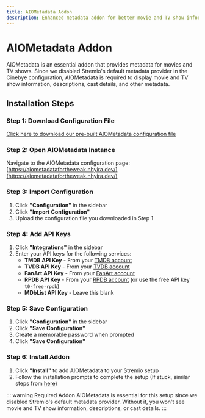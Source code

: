 ```yaml
---
title: AIOMetadata Addon
description: Enhanced metadata addon for better movie and TV show information
---
```


# AIOMetadata Addon

AIOMetadata is an essential addon that provides metadata for movies and TV shows. Since we disabled Stremio's default metadata provider in the Cinebye configuration, AIOMetadata is required to display movie and TV show information, descriptions, cast details, and other metadata.

## Installation Steps

### Step 1: Download Configuration File

[Click here to download our pre-built AIOMetadata configuration file](https://share.valhalladev.org/u/aiometadata-config.json?download=true)

### Step 2: Open AIOMetadata Instance

Navigate to the AIOMetadata configuration page: [https://aiometadatafortheweak.nhyira.dev/](https://aiometadatafortheweak.nhyira.dev/)

### Step 3: Import Configuration

1. Click **"Configuration"** in the sidebar
2. Click **"Import Configuration"**
3. Upload the configuration file you downloaded in Step 1

### Step 4: Add API Keys

1. Click **"Integrations"** in the sidebar
2. Enter your API keys for the following services:
   - **TMDB API Key** - From your [TMDB account](/accounts/tmdb)
   - **TVDB API Key** - From your [TVDB account](/accounts/tvdb)
   - **FanArt API Key** - From your [FanArt account](/accounts/fanart)
   - **RPDB API Key** - From your [RPDB account](/accounts/rpdb) (or use the free API key `t0-free-rpdb`)
   - **MDbList API Key** - Leave this blank

### Step 5: Save Configuration

1. Click **"Configuration"** in the sidebar
2. Click **"Save Configuration"**
3. Create a memorable password when prompted
4. Click **"Save Configuration"**

### Step 6: Install Addon

1. Click **"Install"** to add AIOMetadata to your Stremio setup
2. Follow the installation prompts to complete the setup (If stuck, similar steps from [here](/addons/aiostreams#step-9-install-aiostreams-into-stremio))

::: warning Required Addon
AIOMetadata is essential for this setup since we disabled Stremio's default metadata provider. Without it, you won't see movie and TV show information, descriptions, or cast details.
:::
